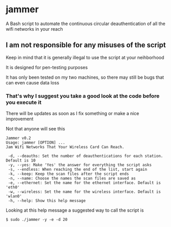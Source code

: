 # jammer
A Bash script to automate the continuous circular deauthentication of all the wifi networks in your reach

## I am not responsible for any misuses of the script 
Keep in mind that it is generally illegal to use the script at your neihborhood

It is designed for pen-testing purposes

It has only been tested on my two machines, so there may still be bugs that can even cause data loss

### That's why I suggest you take a good look at the code before you execute it

There will be updates as soon as I fix something or make a nice improvement

Not that anyone will see this

```
Jammer v0.2
Usage: jammer [OPTION] ... 
Jam Wifi Networks That Your Wireless Card Can Reach.

 -d, --deauths: Set the number of deauthentications for each station. Default is 10
 -y, --yes: Make 'Yes' the answer for everything the script asks
 -s, --endless: When reaching the end of the list, start again
 -k, --keep: Keep the scan files after the script ends
 -n, --name: Choose the names the scan files are saved as
 -e, --ethernet: Set the name for the ethernet interface. Default is 'eth0'
 -w, --wireless: Set the name for the wireless interface. Default is 'wlan0'
 -h, --help: Show this help message
 ```
 Looking at this help message a suggested way to call the script is
 ```
 $ sudo ./jammer -y -e -d 20
 ```
 
 
